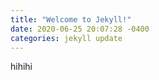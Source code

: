 ```yaml
---
title: "Welcome to Jekyll!"
date: 2020-06-25 20:07:28 -0400
categories: jekyll update
---
```

hihihi
